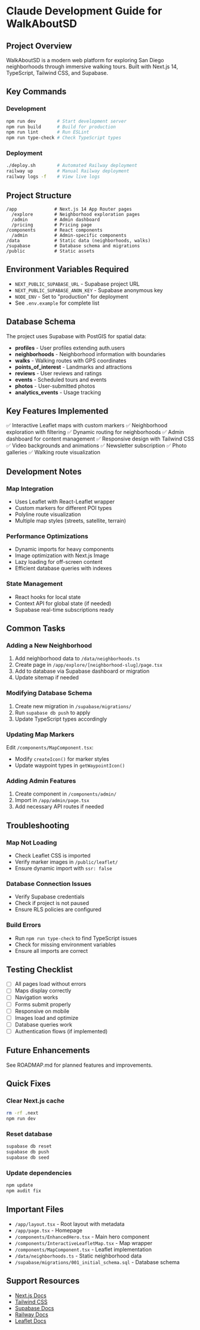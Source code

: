 # Claude Development Guide for WalkAboutSD

## Project Overview
WalkAboutSD is a modern web platform for exploring San Diego neighborhoods through immersive walking tours. Built with Next.js 14, TypeScript, Tailwind CSS, and Supabase.

## Key Commands

### Development
```bash
npm run dev        # Start development server
npm run build      # Build for production
npm run lint       # Run ESLint
npm run type-check # Check TypeScript types
```

### Deployment
```bash
./deploy.sh        # Automated Railway deployment
railway up         # Manual Railway deployment
railway logs -f    # View live logs
```

## Project Structure
```
/app              # Next.js 14 App Router pages
  /explore        # Neighborhood exploration pages
  /admin          # Admin dashboard
  /pricing        # Pricing page
/components       # React components
  /admin          # Admin-specific components
/data             # Static data (neighborhoods, walks)
/supabase         # Database schema and migrations
/public           # Static assets
```

## Environment Variables Required
- `NEXT_PUBLIC_SUPABASE_URL` - Supabase project URL
- `NEXT_PUBLIC_SUPABASE_ANON_KEY` - Supabase anonymous key
- `NODE_ENV` - Set to "production" for deployment
- See `.env.example` for complete list

## Database Schema
The project uses Supabase with PostGIS for spatial data:
- **profiles** - User profiles extending auth.users
- **neighborhoods** - Neighborhood information with boundaries
- **walks** - Walking routes with GPS coordinates
- **points_of_interest** - Landmarks and attractions
- **reviews** - User reviews and ratings
- **events** - Scheduled tours and events
- **photos** - User-submitted photos
- **analytics_events** - Usage tracking

## Key Features Implemented
✅ Interactive Leaflet maps with custom markers
✅ Neighborhood exploration with filtering
✅ Dynamic routing for neighborhoods
✅ Admin dashboard for content management
✅ Responsive design with Tailwind CSS
✅ Video backgrounds and animations
✅ Newsletter subscription
✅ Photo galleries
✅ Walking route visualization

## Development Notes

### Map Integration
- Uses Leaflet with React-Leaflet wrapper
- Custom markers for different POI types
- Polyline route visualization
- Multiple map styles (streets, satellite, terrain)

### Performance Optimizations
- Dynamic imports for heavy components
- Image optimization with Next.js Image
- Lazy loading for off-screen content
- Efficient database queries with indexes

### State Management
- React hooks for local state
- Context API for global state (if needed)
- Supabase real-time subscriptions ready

## Common Tasks

### Adding a New Neighborhood
1. Add neighborhood data to `/data/neighborhoods.ts`
2. Create page in `/app/explore/[neighborhood-slug]/page.tsx`
3. Add to database via Supabase dashboard or migration
4. Update sitemap if needed

### Modifying Database Schema
1. Create new migration in `/supabase/migrations/`
2. Run `supabase db push` to apply
3. Update TypeScript types accordingly

### Updating Map Markers
Edit `/components/MapComponent.tsx`:
- Modify `createIcon()` for marker styles
- Update waypoint types in `getWaypointIcon()`

### Adding Admin Features
1. Create component in `/components/admin/`
2. Import in `/app/admin/page.tsx`
3. Add necessary API routes if needed

## Troubleshooting

### Map Not Loading
- Check Leaflet CSS is imported
- Verify marker images in `/public/leaflet/`
- Ensure dynamic import with `ssr: false`

### Database Connection Issues
- Verify Supabase credentials
- Check if project is not paused
- Ensure RLS policies are configured

### Build Errors
- Run `npm run type-check` to find TypeScript issues
- Check for missing environment variables
- Ensure all imports are correct

## Testing Checklist
- [ ] All pages load without errors
- [ ] Maps display correctly
- [ ] Navigation works
- [ ] Forms submit properly
- [ ] Responsive on mobile
- [ ] Images load and optimize
- [ ] Database queries work
- [ ] Authentication flows (if implemented)

## Future Enhancements
See ROADMAP.md for planned features and improvements.

## Quick Fixes

### Clear Next.js cache
```bash
rm -rf .next
npm run dev
```

### Reset database
```bash
supabase db reset
supabase db push
supabase db seed
```

### Update dependencies
```bash
npm update
npm audit fix
```

## Important Files
- `/app/layout.tsx` - Root layout with metadata
- `/app/page.tsx` - Homepage
- `/components/EnhancedHero.tsx` - Main hero component
- `/components/InteractiveLeafletMap.tsx` - Map wrapper
- `/components/MapComponent.tsx` - Leaflet implementation
- `/data/neighborhoods.ts` - Static neighborhood data
- `/supabase/migrations/001_initial_schema.sql` - Database schema

## Support Resources
- [Next.js Docs](https://nextjs.org/docs)
- [Tailwind CSS](https://tailwindcss.com/docs)
- [Supabase Docs](https://supabase.com/docs)
- [Railway Docs](https://docs.railway.app)
- [Leaflet Docs](https://leafletjs.com/reference.html)